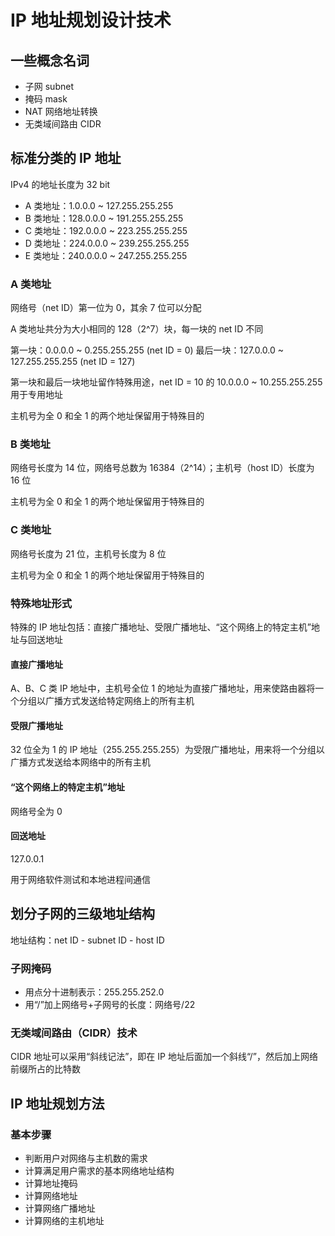 # IP 地址规划设计技术

## 一些概念名词

* 子网 subnet
* 掩码 mask
* NAT 网络地址转换
* 无类域间路由 CIDR

## 标准分类的 IP 地址

IPv4 的地址长度为 32 bit

* A 类地址：1.0.0.0 ~ 127.255.255.255
* B 类地址：128.0.0.0 ~ 191.255.255.255
* C 类地址：192.0.0.0 ~ 223.255.255.255
* D 类地址：224.0.0.0 ~ 239.255.255.255
* E 类地址：240.0.0.0 ~ 247.255.255.255

### A 类地址

网络号（net ID）第一位为 0，其余 7 位可以分配

A 类地址共分为大小相同的 128（2^7）块，每一块的 net ID 不同

第一块：0.0.0.0 ~ 0.255.255.255 (net ID = 0)
最后一块：127.0.0.0 ~ 127.255.255.255 (net ID = 127)

第一块和最后一块地址留作特殊用途，net ID = 10 的 10.0.0.0 ~ 10.255.255.255 用于专用地址

主机号为全 0 和全 1 的两个地址保留用于特殊目的

### B 类地址

网络号长度为 14 位，网络号总数为 16384（2^14）；主机号（host ID）长度为 16 位

主机号为全 0 和全 1 的两个地址保留用于特殊目的

### C 类地址

网络号长度为 21 位，主机号长度为 8 位

主机号为全 0 和全 1 的两个地址保留用于特殊目的

### 特殊地址形式

特殊的 IP 地址包括：直接广播地址、受限广播地址、“这个网络上的特定主机”地址与回送地址

#### 直接广播地址

A、B、C 类 IP 地址中，主机号全位 1 的地址为直接广播地址，用来使路由器将一个分组以广播方式发送给特定网络上的所有主机

#### 受限广播地址

32 位全为 1 的 IP 地址（255.255.255.255）为受限广播地址，用来将一个分组以广播方式发送给本网络中的所有主机

#### “这个网络上的特定主机”地址

网络号全为 0

#### 回送地址

127.0.0.1

用于网络软件测试和本地进程间通信

## 划分子网的三级地址结构

地址结构：net ID - subnet ID - host ID

### 子网掩码

* 用点分十进制表示：255.255.252.0
* 用“/”加上网络号+子网号的长度：网络号/22

### 无类域间路由（CIDR）技术

CIDR 地址可以采用“斜线记法”，即在 IP 地址后面加一个斜线“/”，然后加上网络前缀所占的比特数

## IP 地址规划方法

### 基本步骤

* 判断用户对网络与主机数的需求
* 计算满足用户需求的基本网络地址结构
* 计算地址掩码
* 计算网络地址
* 计算网络广播地址
* 计算网络的主机地址